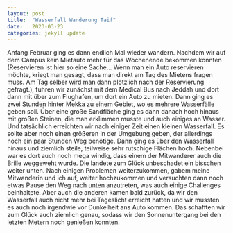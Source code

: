 ```yaml
---
layout: post
title:  "Wasserfall Wanderung Taif"
date:   2023-03-23
categories: jekyll update
---
```


Anfang Februar ging es dann endlich Mal wieder wandern. Nachdem wir auf dem Campus kein Mietauto mehr für das Wochenende bekommen konnten (Reservieren ist hier so eine Sache... Wenn man ein Auto reservieren möchte, kriegt man gesagt, dass man direkt am Tag des Mietens fragen muss. Am Tag selber wird man dann plötzlich nach der Reservierung gefragt.), fuhren wir zunächst mit dem Medical Bus nach Jeddah und dort dann mit über zum Flughafen, um dort ein Auto zu mieten.
Dann ging es zwei Stunden hinter Mekka zu einem Gebiet, wo es mehrere Wasserfälle geben soll.
Über eine große Sandfläche ging es dann danach hoch hinaus mit großen Steinen, die man erklimmen musste und auch einiges an Wasser.
Und tatsächlich erreichten wir nach einiger Zeit einen kleinen Wasserfall. Es sollte aber noch einen größeren in der Umgebung geben, der allerdings noch ein paar Stunden Weg benötige. Dann ging es über den Wasserfall hinaus und ziemlich steile, teilweise sehr rutschige Flächen hoch. Nebenbei war es dort auch noch mega windig, dass einem der Mitwanderer auch die Brille weggeweht wurde. Die landete zum Glück unbeschadet ein bisschen weiter unten.
Nach einigen Problemen weiterzukommen, gabem meine Mitwanderin und ich auf, weiter hochzukommen und versuchten dann noch etwas Pause den Weg nach unten anzutreten, was auch einige Challenges beinhaltete.
Aber auch die anderen kamen bald zurück, da wir den Wasserfall auch nicht mehr bei Tageslicht erreicht hatten und wir mussten es auch noch irgendwie vor Dunkelheit ans Auto kommen. Das schafften wir zum Glück auch ziemlich genau, sodass wir den Sonnenuntergang bei den letzten Metern noch genießen konnten.
